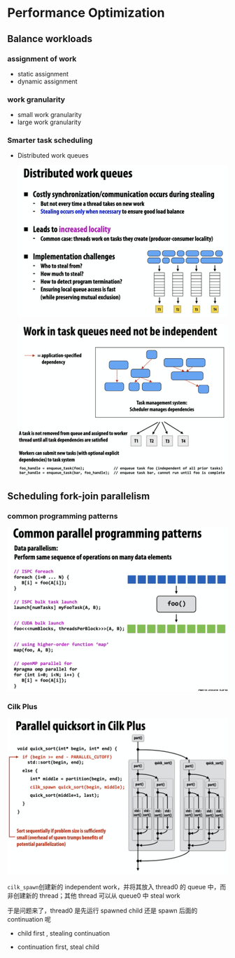 # Performance Optimization 
## Balance workloads
### assignment of work
+ static assignment
+ dynamic assignment
### work granularity
+ small work granularity 
+ large work granularity
### Smarter task scheduling
+ Distributed work queues

    ![alt text](image-7.png)

    ![alt text](image-8.png)

## Scheduling fork-join parallelism
### common programming patterns
![alt text](image-9.png)

### Cilk Plus

![alt text](image-10.png)

`cilk_spawn`创建新的 independent work，并将其放入 thread0 的 queue 中，而非创建新的 thread；其他 thread 可以从 queue0 中 steal work

于是问题来了，thread0 是先运行 spawned child 还是 spawn 后面的 continuation 呢

+ child first , stealing continuation

+ continuation first, steal child